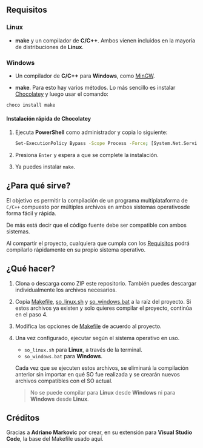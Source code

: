 
## Requisitos

### Linux

- **make** y un compilador de **C/C++**. Ambos vienen incluidos en la mayoría de distribuciones de **Linux**.

### Windows

- Un compilador de **C/C++** para **Windows**, como [MinGW](https://sourceforge.net/projects/mingw/files/).

- **make**. Para esto hay varios métodos. Lo más sencillo es instalar [Chocolatey](https://chocolatey.org/install) y luego usar el comando:

```bash
choco install make
```

#### Instalación rápida de Chocolatey

1. Ejecuta **PowerShell** como administrador y copia lo siguiente:

    ```bash
    Set-ExecutionPolicy Bypass -Scope Process -Force; [System.Net.ServicePointManager]::SecurityProtocol = [System.Net.ServicePointManager]::SecurityProtocol -bor 3072; iex ((New-Object System.Net.WebClient).DownloadString('https://chocolatey.org/install.ps1'))
    ```

2. Presiona `Enter` y espera a que se complete la instalación.
3. Ya puedes instalar `make`.

## ¿Para qué sirve?

El objetivo es permitir la compilación de un programa multiplataforma de `C/C++` compuesto por múltiples archivos en ambos sistemas operativosde forma fácil y rápida.

De más está decir que el código fuente debe ser compatible con ambos sistemas.

Al compartir el proyecto, cualquiera que cumpla con los [Requisitos](#requisitos) podrá compilarlo rápidamente en su propio sistema operativo.

## ¿Qué hacer?

1. Clona o descarga como ZIP este repositorio. También puedes descargar individualmente los archivos necesarios.
2. Copia [Makefile](Makefile), [so_linux.sh](so_linux.sh) y [so_windows.bat](so_windows.bat) a la raíz del proyecto. Si estos archivos ya existen y solo quieres compilar el proyecto, continúa en el paso 4.
3. Modifica las opciones de [Makefile](Makefile) de acuerdo al proyecto.
4. Una vez configurado, ejecutar según el sistema operativo en uso.

    - `so_linux.sh` para **Linux**, a través de la terminal.
    - `so_windows.bat` para **Windows**.

    Cada vez que se ejecuten estos archivos, se eliminará la compilación anterior sin importar en qué SO fue realizada y se crearán nuevos archivos compatibles con el SO actual.
    > No se puede compilar para **Linux** desde **Windows** ni para **Windows** desde **Linux**.

## Créditos

Gracias a **Adriano Markovic** por crear, en su extensión para **Visual Studio Code**, la base del Makefile usado aquí.

